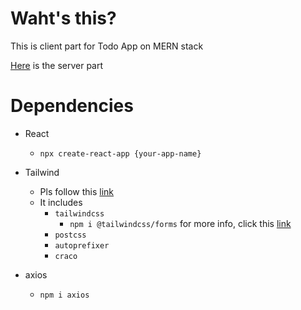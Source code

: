 # Waht's this?

This is client part for Todo App on MERN stack

[Here](https://github.com/chwonseok/mern-todo-server) is the server part

# Dependencies

- React

  - `npx create-react-app {your-app-name}`

- Tailwind

  - Pls follow this [link](https://tailwindcss.com/docs/guides/create-react-app)
  - It includes
    - `tailwindcss`
      - `npm i @tailwindcss/forms` for more info, click this [link](https://github.com/tailwindlabs/tailwindcss-forms)
    - `postcss`
    - `autoprefixer`
    - `craco`

- axios
  - `npm i axios`
